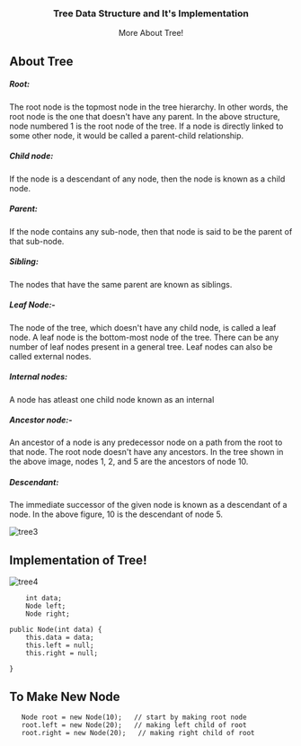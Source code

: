 <div align="center">
  <h3 align="center">Tree Data Structure and It's Implementation</h3>

  <p align="center">
    More About Tree!
    <br />
  </p>
</div>


## About Tree

<h5> Root: </h5>  The root node is the topmost node in the tree hierarchy. In other words, the root node is the one that doesn't have any parent. In the above structure, node numbered 1 is the root node of the tree. If a node is directly linked to some other node, it would be called a parent-child relationship.

<h5> Child node: </h5> If the node is a descendant of any node, then the node is known as a child node.
<h5> Parent: </h5> If the node contains any sub-node, then that node is said to be the parent of that sub-node.
<h5> Sibling: </h5> The nodes that have the same parent are known as siblings.
<h5> Leaf Node:- </h5> The node of the tree, which doesn't have any child node, is called a leaf node. A leaf node is the bottom-most node of the tree. There can be any number of leaf nodes present in a general tree. Leaf nodes can also be called external nodes.
<h5> Internal nodes: </h5> A node has atleast one child node known as an internal
<h5> Ancestor node:- </h5> An ancestor of a node is any predecessor node on a path from the root to that node. The root node doesn't have any ancestors. In the tree shown in the above image, nodes 1, 2, and 5 are the ancestors of node 10.
<h5> Descendant:  </h5>The immediate successor of the given node is known as a descendant of a node. In the above figure, 10 is the descendant of node 5.

![tree3](https://user-images.githubusercontent.com/53571060/191899858-2980829f-3169-46cc-85a3-fe656b5cec07.png)

## Implementation of Tree!

![tree4](https://user-images.githubusercontent.com/53571060/191900838-6084862f-c430-4d86-9a7c-6f7c5f622f1a.png)

        int data;
        Node left;
        Node right;
        
    public Node(int data) {
        this.data = data;
        this.left = null;
        this.right = null;

    }



## To Make New Node

       Node root = new Node(10);   // start by making root node
       root.left = new Node(20);   // making left child of root
       root.right = new Node(20);   // making right child of root
